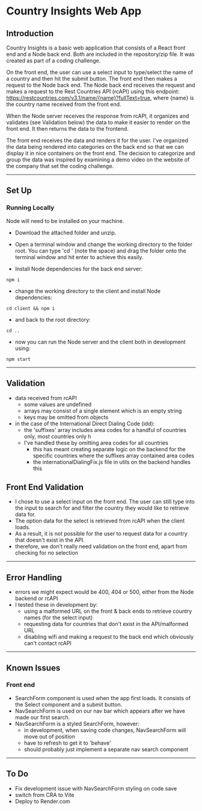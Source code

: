 # Country Insights Web App

## Introduction

Country Insights is a basic web application that consists of a React front end and a Node back end. Both are included in the repository/zip file. It was created as part of a coding challenge.

On the front end, the user can use a select input to type/select the name of a country and then hit the submit button. The front end then makes a request to the Node back end. The Node back end receives the request and makes a request to the Rest Countries API (rcAPI) using this endpoint: https://restcountries.com/v3.1/name/{name}?fullText=true, where {name} is the country name received from the front end.

When the Node server receives the response from rcAPI, it organizes and validates (see Validation below) the data to make it easier to render on the front end. It then returns the data to the frontend.

The front end receives the data and renders it for the user. I've organized the data being rendered into categories on the back end so that we can display it in nice containers on the front end. The decision to categorize and group the data was inspired by examining a demo video on the website of the company that set the coding challenge.

---

## Set Up

### Running Locally

Node will need to be installed on your machine.

- Download the attached folder and unzip.
- Open a terminal window and change the working directory to the folder root. You can type 'cd ' (note the space) and drag the folder onto the terminal window and hit enter to achieve this easily.

- Install Node dependencies for the back end server:

```
npm i
```

- change the working directory to the client and install Node dependencies:

```
cd client && npm i
```

- and back to the root directory:

```
cd ..
```

- now you can run the Node server and the client both in development using:

```
npm start
```

---

## Validation

- data received from rcAPI
  - some values are undefined
  - arrays may consist of a single element which is an empty string
  - keys may be omitted from objects
- in the case of the International Direct Dialing Code (idd):
  - the 'suffixes' array includes area codes for a handful of countries only, most countries only h
  - I've handled these by omitting area codes for all countries
    - this has meant creating separate logic on the backend for the specific countries where the suffixes array contained area codes
    - the internationalDialingFix.js file in utils on the backend handles this

## Front End Validation

- I chose to use a select input on the front end. The user can still type into the input to search for and filter the country they would like to retrieve data for.
- The option data for the select is retrieved from rcAPI when the client loads.
- As a result, it is not possible for the user to request data for a country that doesn't exist in the API.
- therefore, we don't really need validation on the front end, apart from checking for no selection

---

## Error Handling

- errors we might expect would be 400, 404 or 500, either from the Node backend or rcAPI
- I tested these in development by:
  - using a malformed URL on the front & back ends to retrieve country names (for the select input)
  - requesting data for countries that don't exist in the API/malformed URL
  - disabling wifi and making a request to the back end which obviously can't contact rcAPI

---

## Known Issues

### Front end

- SearchForm component is used when the app first loads. It consists of the Select component and a submit button.
- NavSearchForm is used on our nav bar which appears after we have made our first search.
- NavSearchForm is a styled SearchForm, however:
  - in development, when saving code changes, NavSearchForm will move out of position
  - have to refresh to get it to 'behave'
  - should probably just implement a separate nav search component

---

## To Do

- Fix development issue with NavSearchForm styling on code save
- switch from CRA to Vite
- Deploy to Render.com
